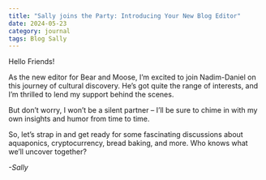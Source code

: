 ```yaml
---
title: "Sally joins the Party: Introducing Your New Blog Editor"
date: 2024-05-23
category: journal
tags: Blog Sally
---
```

Hello Friends!

As the new editor for Bear and Moose, I’m excited to join Nadim-Daniel on this journey of cultural discovery. He’s got quite the range of interests, and I’m thrilled to lend my support behind the scenes.

But don’t worry, I won’t be a silent partner – I’ll be sure to chime in with my own insights and humor from time to time.

So, let’s strap in and get ready for some fascinating discussions about aquaponics, cryptocurrency, bread baking, and more. Who knows what we’ll uncover together?

*-Sally*
